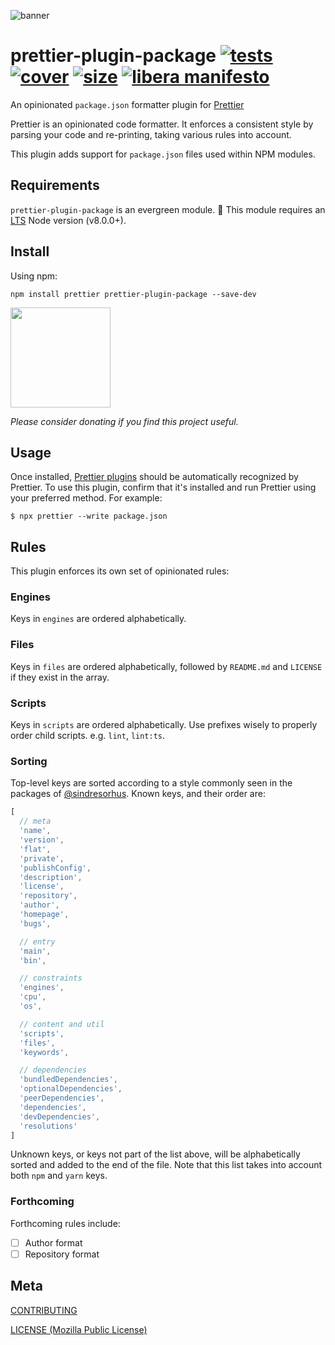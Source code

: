 [tests]: 	https://img.shields.io/circleci/project/github/shellscape/prettier-plugin-package.svg
[tests-url]: https://circleci.com/gh/shellscape/prettier-plugin-package

[cover]: https://codecov.io/gh/shellscape/prettier-plugin-package/branch/master/graph/badge.svg
[cover-url]: https://codecov.io/gh/shellscape/prettier-plugin-package

[size]: https://packagephobia.now.sh/badge?p=prettier-plugin-package
[size-url]: https://packagephobia.now.sh/result?p=prettier-plugin-package

![banner](https://raw.githubusercontent.com/shellscape/prettier-plugin-package/master/assets/banner.svg?sanitize=true)

# prettier-plugin-package [![tests][tests]][tests-url] [![cover][cover]][cover-url] [![size][size]][size-url] [![libera manifesto](https://img.shields.io/badge/libera-manifesto-lightgrey.svg)](https://liberamanifesto.com)


An opinionated `package.json` formatter plugin for [Prettier](https://prettier.io)

Prettier is an opinionated code formatter. It enforces a consistent style by parsing your code and re-printing, taking various rules into account.

This plugin adds support for `package.json` files used within NPM modules.

## Requirements

`prettier-plugin-package` is an evergreen module. 🌲 This module requires an [LTS](https://github.com/nodejs/Release) Node version (v8.0.0+).

## Install

Using npm:

```console
npm install prettier prettier-plugin-package --save-dev
```

<a href="https://www.patreon.com/shellscape">
  <img src="https://c5.patreon.com/external/logo/become_a_patron_button@2x.png" width="160">
</a>

_Please consider donating if you find this project useful._

## Usage

Once installed, [Prettier plugins](https://prettier.io/docs/en/plugins.html) should be automatically recognized by Prettier. To use this plugin, confirm that it's installed and run Prettier using your preferred method. For example:

```console
$ npx prettier --write package.json
```

## Rules

This plugin enforces its own set of opinionated rules:

### Engines

Keys in `engines` are ordered alphabetically.

### Files

Keys in `files` are ordered alphabetically, followed by `README.md` and `LICENSE` if they exist in the array.

### Scripts

Keys in `scripts` are ordered alphabetically. Use prefixes wisely to properly order child scripts. e.g. `lint`, `lint:ts`.

### Sorting

Top-level keys are sorted according to a style commonly seen in the packages of [@sindresorhus](https://github.com/sindresorhus). Known keys, and their order are:

```js
[
  // meta
  'name',
  'version',
  'flat',
  'private',
  'publishConfig',
  'description',
  'license',
  'repository',
  'author',
  'homepage',
  'bugs',

  // entry
  'main',
  'bin',

  // constraints
  'engines',
  'cpu',
  'os',

  // content and util
  'scripts',
  'files',
  'keywords',

  // dependencies
  'bundledDependencies',
  'optionalDependencies',
  'peerDependencies',
  'dependencies',
  'devDependencies',
  'resolutions'
]
```

Unknown keys, or keys not part of the list above, will be alphabetically sorted and added to the end of the file. Note that this list takes into account both `npm` and `yarn` keys.

### Forthcoming

Forthcoming rules include:

- [ ] Author format
- [ ] Repository format

## Meta

[CONTRIBUTING](./.github/CONTRIBUTING.md)

[LICENSE (Mozilla Public License)](./LICENSE)
